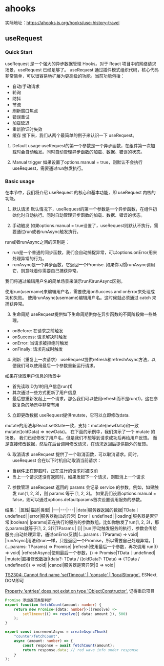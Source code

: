 # ahooks
实际地址：https://ahooks.js.org/hooks/use-history-travel

## useRequest
### Quick Start
useRequest 是一个强大的异步数据管理 Hooks。对于 React 项目中的网络请求场景，useRequest 已经足够了。
useRequest 通过插件模式组织代码，核心代码非常简单，可以很容易地扩展为更高级的功能。当前功能包括：
- 自动/手动请求
- 轮询
- 防抖
- 节流
- 刷新窗口焦点
- 错误重试
- 加载延迟
- 重新验证时失效
- 缓存
接下来，我们从两个最简单的例子来认识一下 useRequest。

1. Default usage
useRequest的第一个参数是一个异步函数，在组件第一次加载时会自动触发。同时自动管理异步函数的加载、数据、错误的状态。

2. Manual trigger
如果设置了options.manual = true，则默认不会执行useRequest，需要通过run触发执行。

### Basic usage
在本节中，我们将介绍 useRequest 的核心和基本功能，即 useRequest 内核的功能。

1. 默认请求
默认情况下，useRequest的第一个参数是一个异步函数，在组件初始化时自动执行。同时自动管理异步函数的加载、数据、错误的状态。

2. 手动触发
如果options.manual = true设置了，useRequest则默认不执行，需要通过run或者runAsync触发执行。

run或者runAsync之间的区别是：
- run是一个普通的同步函数，我们会自动捕捉异常，可以options.onError用来处理异常的行为。
- runAsync是一个异步函数，它返回一个Promise. 如果你习惯runAsync调用它，则意味着你需要自己捕获异常。

我们将通过编辑用户名的简单场景来演示run和runAsync区别。

使用run(username)来编辑用户名，需要使用onSuccess and onError来处理成功和失败。
使用runAsync(username)编辑用户名。这时候就必须通过 catch 来捕获异常。

3. 生命周期
useRequest提供如下生命周期供你在异步函数的不同阶段做一些处理。
- onBefore: 在请求之前触发
- onSuccess: 请求解决时触发
- onError: 当请求被拒绝时触发
- onFinally: 请求完成时触发

4. 刷新（重复上一次请求）
useRequest提供refresh和refreshAsync方法，以便我们可以使用最后一个参数重新运行请求。

如果在读取用户信息的场景中
- 首先读取ID为1的用户信息run(1)
- 其次通过一些方式更新了用户信息
- 最后想重新发起上一个请求，那么我们可以使用refresh而不是run(1)，这在参数复杂的场景中非常有用
5. 立即更改数据
useRequest提供mutate，它可以立即修改data.

mutate的用法与React.setState一致，支持：mutate(newData)和一致mutate((oldData) => newData)。
在下面的示例中，我们演示了一个 mutate 的场景。
我们已经修改了用户名，但是我们不想等到请求成功后再给用户反馈。
而是直接修改数据，然后在后台调用修改请求，在请求返回后提供额外的反馈。

6. 取消请求
useRequest 提供了一个取消函数，可以取消请求。同时，useRequest 会在以下时机自动取消当前请求：
- 当组件正在卸载时，正在进行的请求将被取消
- 当上一个请求还没有返回时，如果发起下一个请求，则取消上一个请求

7. 参数管理
useRequest 返回的 params 会记录 service 的参数。例如，如果触发 run(1, 2, 3)，则 params 等于 [1, 2, 3]。
如果我们设置options.manual = false，则可以通过options.defaultparams首次设置调用服务的参数。

结果：
|属性|描述|类型|
|---|---|---|
|data|服务器返回的数据|TData｜undefined|
|error|服务器抛出的异常| Error｜undefined|
|loading|服务器是否异常|boolean|
|params|正在执行的服务的参数数组。比如你触发了run(1, 2, 3)，那么params就等于[1, 2, 3]?|TParams | []|
|run|手动触发服务的执行，参数会传给服务;自动处理异常，通过onError反馈|(...params : TParams) => void|
|runAsync|用法和run一样，只是返回一个Promise，所以需要自己处理异常。|(...params: TParams) => Promise<TData>|
|refresh|使用最后一个参数，再次调用 run|() => void|
|refreshAsync|使用最后一个参数，() => Promise<TData>|TData｜undefined|
|mutate|直接修改数据|(data?: TData / ((oldData?: TData) => (TData / undefined))) => void|
|cancel|服务器是否异常|() => void|

[TS2304: Cannot find name 'setTimeout' | 'console' | 'localStorage'.](https://code.dblock.org/2019/07/04/getting-started-with-typescript.html) ESNext, DOM即可

[Property 'entries' does not exist on type 'ObjectConstructor'.](https://github.com/pyscript/pyscript/issues/703) 记得重启项目

```ts
Promise 添加返回类型判断
export function fetchCount(amount: number) {
    return new Promise<{data: number}>((resolve) =>
        setTimeout(() => resolve({ data: amount }), 500)
    );
}

export const incrementAsync = createAsyncThunk(
    "counter/fetchCount",
    async (amount: number) => {
        const response = await fetchCount(amount);
        return response.data; // red wave info under response
    }
);
```
